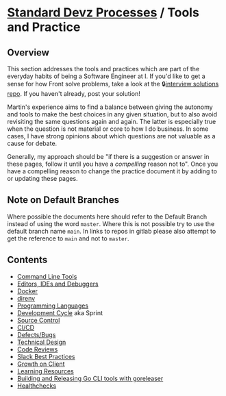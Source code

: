 # [Standard Devz Processes](../README.md) / Tools and Practice

## Overview

This section addresses the tools and practices which are part of the everyday habits of being a Software Engineer at I. If you'd like to get a sense for how Front solve problems, take a look at the 🔒[interview solutions repo](https://gitlab.com/webmaeistro/interview-solutions). If you haven't already, post your solution!

Martin's experience aims to find a balance between giving the autonomy and tools to make the best choices in any given situation, but to also avoid revisiting the same questions again and again. The latter is especially true when the question is not material or core to how I do business. In some cases, I have strong opinions about which questions are not valuable as a cause for debate.

Generally, my approach should be "if there is a suggestion or answer in these pages, follow it until you have a *compelling* reason not to". Once you have a compelling reason to change the practice document it by adding to or updating these pages.

## Note on Default Branches

Where possible the documents here should refer to the Default Branch instead of using the word `master`. Where this
is not possible try to use the default branch name `main`. In links to repos in gitlab please also attempt to get
the reference to `main` and not to `master`.

## Contents

* [Command Line Tools](./command-line-tools/README.md)
* [Editors, IDEs and Debuggers](./eid/README.md)
* [Docker](./docker/README.md)
* [direnv](./direnv/README.md)
* [Programming Languages](./languages/README.md)
* [Development Cycle](./cycle/README.md) aka Sprint
* [Source Control](./vcs/README.md)
* [CI/CD](./cicd/README.md)
* [Defects/Bugs](./bugs/README.md)
* [Technical Design](./technical-design/README.md)
* [Code Reviews](./code-reviews/README.md)
* [Slack Best Practices](./slack/README.md)
* [Growth on Client](./growth/README.md)
* [Learning Resources](./learning/README.md)
* [Building and Releasing Go CLI tools with goreleaser](./command-line-tools/HOW2GORELEASER.md)
* [Healthchecks](./healthcheck/README.md)
